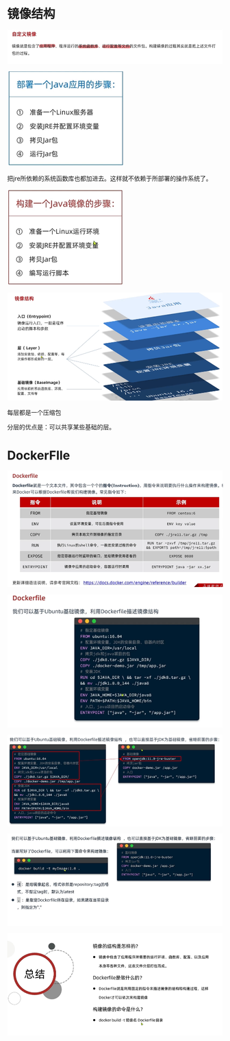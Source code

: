 #  镜像结构



 ![image-20241123155020837](3%20%E8%87%AA%E5%AE%9A%E4%B9%89%E9%95%9C%E5%83%8F.assets/image-20241123155020837-173702461176654.png)

 ![image-20241123155127172](3%20%E8%87%AA%E5%AE%9A%E4%B9%89%E9%95%9C%E5%83%8F.assets/image-20241123155127172-173702048988021.png)

把jre所依赖的系统函数库也都加进去。这样就不依赖于所部署的操作系统了。

 ![image-20241123155413157](3%20%E8%87%AA%E5%AE%9A%E4%B9%89%E9%95%9C%E5%83%8F.assets/image-20241123155413157-173702049129922.png)

![image-20241123155957854](3%20%E8%87%AA%E5%AE%9A%E4%B9%89%E9%95%9C%E5%83%8F.assets/image-20241123155957854-173702049279923.png)

每层都是一个压缩包

分层的优点是：可以共享某些基础的层。



# DockerFIle

![image-20241123160302425](3%20%E8%87%AA%E5%AE%9A%E4%B9%89%E9%95%9C%E5%83%8F.assets/image-20241123160302425-173702049544824.png)

![image-20241123160409809](3%20%E8%87%AA%E5%AE%9A%E4%B9%89%E9%95%9C%E5%83%8F.assets/image-20241123160409809-173702049901625.png)

![image-20241123160535758](3%20%E8%87%AA%E5%AE%9A%E4%B9%89%E9%95%9C%E5%83%8F.assets/image-20241123160535758-173702050092226.png)

![image-20241123160716908](3%20%E8%87%AA%E5%AE%9A%E4%B9%89%E9%95%9C%E5%83%8F.assets/image-20241123160716908-173702050285827.png)

![image-20241123163136369](3%20%E8%87%AA%E5%AE%9A%E4%B9%89%E9%95%9C%E5%83%8F.assets/image-20241123163136369-173702050541328.png)